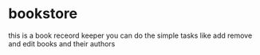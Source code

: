 # bookstore
this is a book receord keeper
you can do the simple tasks like add remove and edit books and their authors
